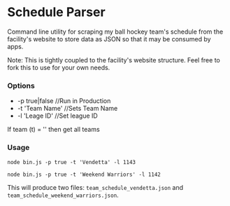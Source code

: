 # Schedule Parser
Command line utility for scraping my ball hockey team's schedule from the facility's website to store data as JSON so that it may be consumed by apps.

Note: This is tightly coupled to the facility's website structure. Feel free to fork this to use for your own needs.

### Options

* -p true|false //Run in Production
* -t 'Team Name' //Sets Team Name
* -l 'Leage ID' //Set league ID

If team (t) = '' then get all teams

### Usage

```
node bin.js -p true -t 'Vendetta' -l 1143

node bin.js -p true -t 'Weekend Warriors' -l 1142
```

This will produce two files: `team_schedule_vendetta.json` and `team_schedule_weekend_warriors.json`.
